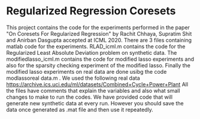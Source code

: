 # Regularized Regression Coresets

This project contains the code for the experiments performed in the paper "On Coresets For Regularized Regression" by Rachit Chhaya, Supratim Shit and Anirban Dasgupta accepted at ICML 2020. There are 3 files containing matlab code for the experiments. 
RLAD_icml.m contains the code for the Regularized Least Absolute Deviation problem on synthetic data. The modifiedlasso_icml.m contains the code for modified lasso experiments and also for the sparsity checking experiment of the modified lasso. Finally the modified lasso experiments on real data are done usibg the code modlassoreal data.m . We used the following real data
https://archive.ics.uci.edu/ml/datasets/Combined+Cycle+Power+Plant 
All the files have comments that explain the variables and also what small changes to make to run the codes. We have provided code that will generate new synthetic data at every run. However you should save the data once generated as .mat file and then use it repeatedly.

